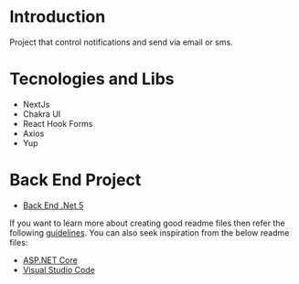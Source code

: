 # Introduction 
Project that control notifications and send via email or sms.

# Tecnologies and Libs
* NextJs
* Chakra UI
* React Hook Forms
* Axios
* Yup

# Back End Project
- [Back End .Net 5](https://github.com/wellyngtond2/NotificationManagement.Api)

If you want to learn more about creating good readme files then refer the following [guidelines](https://docs.microsoft.com/en-us/azure/devops/repos/git/create-a-readme?view=azure-devops). You can also seek inspiration from the below readme files:
- [ASP.NET Core](https://github.com/aspnet/Home)
- [Visual Studio Code](https://github.com/Microsoft/vscode)
